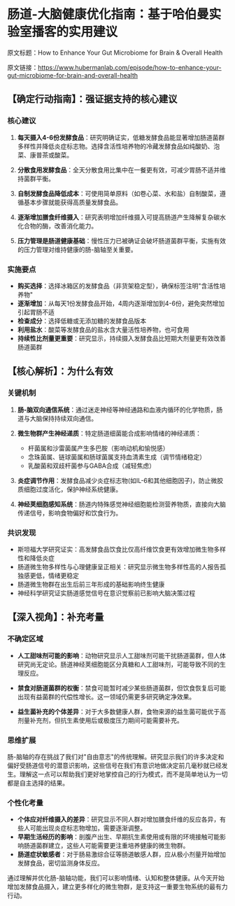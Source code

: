 # 肠道-大脑健康优化指南：基于哈伯曼实验室播客的实用建议

原文标题：How to Enhance Your Gut Microbiome for Brain & Overall Health

原文链接：https://www.hubermanlab.com/episode/how-to-enhance-your-gut-microbiome-for-brain-and-overall-health

## 【确定行动指南】：强证据支持的核心建议

### 核心建议
1. **每天摄入4-6份发酵食品**：研究明确证实，低糖发酵食品能显著增加肠道菌群多样性并降低炎症标志物。选择含活性培养物的冷藏发酵食品如纯酸奶、泡菜、康普茶或酸菜。
  
2. **分散食用发酵食品**：全天分散食用比集中在一餐更有效，可减少胃肠不适并维持菌群平衡。

3. **自制发酵食品降低成本**：可使用简单原料（如卷心菜、水和盐）自制酸菜，遵循基本步骤就能获得高质量发酵食品。

4. **逐渐增加膳食纤维摄入**：研究表明增加纤维摄入可提高肠道产生降解复杂碳水化合物的酶，改善消化能力。

5. **压力管理是肠道健康基础**：慢性压力已被确证会破坏肠道菌群平衡，实施有效的压力管理对维持健康的肠-脑轴至关重要。

### 实施要点
- **购买选择**：选择冰箱区的发酵食品（非货架稳定型），确保标签注明"含活性培养物"
- **逐渐增加**：从每天1份发酵食品开始，4周内逐渐增加到4-6份，避免突然增加引起胃肠不适
- **检查成分**：选择低糖或无添加糖的发酵食品版本
- **利用盐水**：酸菜等发酵食品的盐水含大量活性培养物，也可食用
- **持续性比剂量更重要**：研究显示，持续摄入发酵食品比短期大剂量更有效改善肠道菌群

## 【核心解析】：为什么有效

### 关键机制
1. **肠-脑双向通信系统**：通过迷走神经等神经通路和血液内循环的化学物质，肠道与大脑保持持续双向通信。

2. **微生物群产生神经递质**：特定肠道细菌能合成影响情绪的神经递质：
   - 杆菌属和沙雷菌属产生多巴胺（影响动机和愉悦感）
   - 念珠菌属、链球菌属和肠球菌属支持血清素生成（调节情绪稳定）
   - 乳酸菌和双歧杆菌参与GABA合成（减轻焦虑）

3. **炎症调节作用**：发酵食品减少炎症标志物(如IL-6和其他细胞因子)，防止微胶质细胞过度活化，保护神经系统健康。

4. **神经荚细胞感知系统**：肠道内特殊感觉神经细胞能检测营养物质，直接向大脑传递信号，影响食物偏好和饮食行为。

### 共识发现
- 斯坦福大学研究证实：高发酵食品饮食比仅高纤维饮食更有效增加微生物多样性和降低炎症
- 肠道微生物多样性与心理健康呈正相关：研究显示微生物多样性高的人报告孤独感更低，情绪更稳定
- 肠道微生物群在出生后前三年形成的基础影响终生健康
- 神经科学研究证实肠道感觉信号在意识觉察前已影响大脑决策过程

## 【深入视角】：补充考量

### 不确定区域
- **人工甜味剂可能的影响**：动物研究显示人工甜味剂可能干扰肠道菌群，但人体研究尚无定论。肠道神经荚细胞能区分真糖和人工甜味剂，可能导致不同的生理反应。

- **禁食对肠道菌群的权衡**：禁食可能暂时减少某些肠道菌群，但饮食恢复后可能出现有益菌群的代偿性增长。这一领域仍需更多研究确定净效果。

- **益生菌补充的个体差异**：对于大多数健康人群，食物来源的益生菌可能优于高剂量补充剂，但抗生素使用后或极度压力期间可能需要补充。

### 思维扩展
肠-脑轴的存在挑战了我们对"自由意志"的传统理解。研究显示我们的许多决定和偏好受肠道信号的潜意识影响，这些信号在我们有意识地做决定前几毫秒就已经发生。理解这一点可以帮助我们更好地掌控自己的行为模式，而不是简单地认为一切都是自主选择的结果。

### 个性化考量
- **个体应对纤维摄入的差异**：研究显示不同人群对增加膳食纤维的反应各异，有些人可能出现炎症标志物增加，需要逐渐调整。
- **早期生活经历的影响**：剖腹产出生、早期抗生素使用或有限的环境接触可能影响肠道菌群建立，这些人可能需要更注重培养健康的微生物群。
- **肠道症状敏感者**：对于肠易激综合征等肠道敏感人群，应从极小剂量开始增加发酵食品，密切监测身体反应。

通过理解并优化肠-脑轴功能，我们可以影响情绪、认知和整体健康。从今天开始增加发酵食品摄入，建立更多样化的微生物群，是支持这一重要生物系统的最有力行动。
